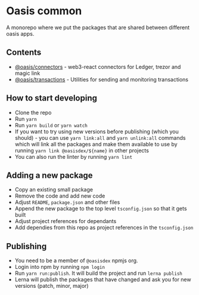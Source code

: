 # Oasis common

A monorepo where we put the packages that are shared between different oasis apps.

## Contents

- [@oasis/connectors](packages/connectors) - web3-react connectors for Ledger, trezor and magic link
- [@oasis/transactions](packages/transactions) - Utilities for sending and monitoring transactions

## How to start developing

- Clone the repo
- Run `yarn`
- Run `yarn build` or `yarn watch`
- If you want to try using new versions before publishing (which you should) - you can use
  `yarn link:all` and `yarn unlink:all` commands which will link all the packages and make them
  available to use by running `yarn link @oasisdex/${name}` in other projects
- You can also run the linter by running `yarn lint`

## Adding a new package

- Copy an existing small package
- Remove the code and add new code
- Adjust `README`, `package.json` and other files
- Append the new package to the top level `tsconfig.json` so that it gets built
- Adjust project references for dependants
- Add dependies from this repo as project references in the `tsconfig.json`

## Publishing

- You need to be a member of `@oasisdex` npmjs org.
- Login into npm by running `npm login`
- Run `yarn run:publish`. It will build the project and run `lerna publish`
- Lerna will publish the packages that have changed and ask you for new versions (patch, minor,
  major)
